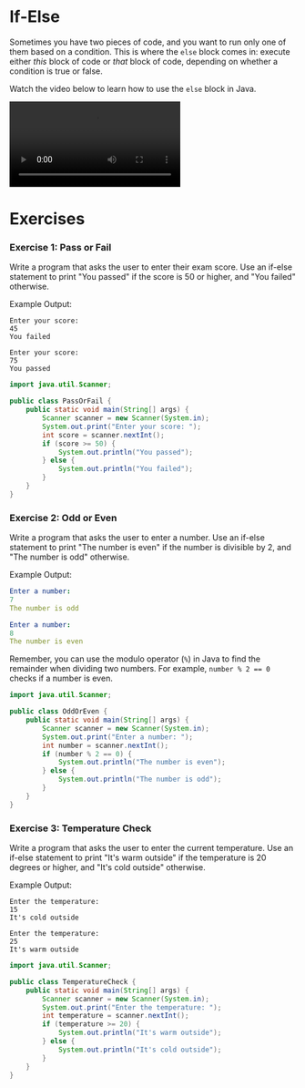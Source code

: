 # If-Else

Sometimes you have two pieces of code, and you want to run only one of them based on a condition. This is where the `else` block comes in: execute either _this_ block of code or _that_ block of code, depending on whether a condition is true or false.

Watch the video below to learn how to use the `else` block in Java.

<video src="https://youtu.be/MFHkY9TNI18"></video>

# Exercises

### Exercise 1: Pass or Fail
Write a program that asks the user to enter their exam score. Use an if-else statement to print "You passed" if the score is 50 or higher, and "You failed" otherwise.

Example Output:
```
Enter your score:
45
You failed
```

```
Enter your score:
75
You passed
```

<hint title="Solution">

```java
import java.util.Scanner;

public class PassOrFail {
    public static void main(String[] args) {
        Scanner scanner = new Scanner(System.in);
        System.out.print("Enter your score: ");
        int score = scanner.nextInt();
        if (score >= 50) {
            System.out.println("You passed");
        } else {
            System.out.println("You failed");
        }
    }
}
```
</hint>

### Exercise 2: Odd or Even
Write a program that asks the user to enter a number. Use an if-else statement to print "The number is even" if the number is divisible by 2, and "The number is odd" otherwise.

Example Output:
```yaml
Enter a number:
7
The number is odd
```

```yaml
Enter a number:
8
The number is even
```

<hint title="Hint 1">

Remember, you can use the modulo operator (`%`) in Java to find the remainder when dividing two numbers. For example, `number % 2 == 0` checks if a number is even.

</hint>

<hint title="Solution">

```java
import java.util.Scanner;

public class OddOrEven {
    public static void main(String[] args) {
        Scanner scanner = new Scanner(System.in);
        System.out.print("Enter a number: ");
        int number = scanner.nextInt();
        if (number % 2 == 0) {
            System.out.println("The number is even");
        } else {
            System.out.println("The number is odd");
        }
    }
}
```
</hint>

### Exercise 3: Temperature Check
Write a program that asks the user to enter the current temperature. Use an if-else statement to print "It's warm outside" if the temperature is 20 degrees or higher, and "It's cold outside" otherwise.

Example Output:
```
Enter the temperature:
15
It's cold outside
```

```
Enter the temperature:
25
It's warm outside
```

<hint title="Solution">

```java
import java.util.Scanner;

public class TemperatureCheck {
    public static void main(String[] args) {
        Scanner scanner = new Scanner(System.in);
        System.out.print("Enter the temperature: ");
        int temperature = scanner.nextInt();
        if (temperature >= 20) {
            System.out.println("It's warm outside");
        } else {
            System.out.println("It's cold outside");
        }
    }
}
```
</hint>
